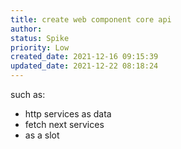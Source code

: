 ```yaml
---
title: create web component core api
author: 
status: Spike
priority: Low
created_date: 2021-12-16 09:15:39
updated_date: 2021-12-22 08:18:24
---
```


such as:

- http services as data
- fetch next services
- as a slot

